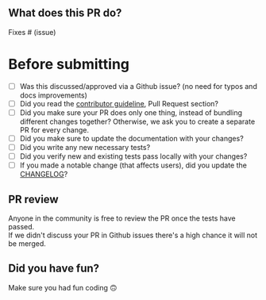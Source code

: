 <!--
Please note that we have freeze state on adding new features till v1.0 release.
Anyway, any new feature suggestion is welcome and you are free to draft a PR,
 but be aware that several refactoring will take place for this major release yielding in significant collision solving.
A recommendation for feature draft is draw just outline, do not implement all details and propagate the changes to codebase...
-->

## What does this PR do?

<!--
Please include a summary of the change and which issue is fixed.
 Please also include relevant motivation and context.
 List any dependencies that are required for this change.
-->

Fixes # (issue)

# Before submitting

- [ ] Was this discussed/approved via a Github issue? (no need for typos and docs improvements)
- [ ] Did you read the [contributor guideline](https://github.com/PyTorchLightning/pytorch-lightning/blob/master/.github/CONTRIBUTING.md), Pull Request section?
- [ ] Did you make sure your PR does only one thing, instead of bundling different changes together? Otherwise, we ask you to create a separate PR for every change.
- [ ] Did you make sure to update the documentation with your changes?
- [ ] Did you write any new necessary tests? 
- [ ] Did you verify new and existing tests pass locally with your changes?
- [ ] If you made a notable change (that affects users), did you update the [CHANGELOG](https://github.com/PyTorchLightning/pytorch-lightning/blob/master/CHANGELOG.md)?

<!-- For CHANGELOG separate each item in unreleased section by a blank line to reduce collisions -->

## PR review    
Anyone in the community is free to review the PR once the tests have passed.     
If we didn't discuss your PR in Github issues there's a high chance it will not be merged.

## Did you have fun?
Make sure you had fun coding 🙃
